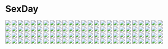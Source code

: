 # SexDay
![](https://konachan.com/jpeg/0e67800d5c31998180e0747892348dc6/Konachan.com%20-%20187076%20ayase_hazuki%20bed%20black_hair%20breasts%20game_cg%20kamidere%20long_hair%20nipples%20ooguro_miho%20purple_eyes.jpg)
![](https://konachan.com/image/e892d7dfccbe8c752ac00dd3a6005d81/Konachan.com%20-%20175529%202girls%20bikini%20blonde_hair%20blue_eyes%20blush%20breast_grab%20breasts%20kazunari%20koisuru_shimai_no_sextet%20mihama_suzuka%20mihama_yuuka%20nipples%20swimsuit.jpg)
![](https://konachan.com/image/0975d9e84af4c977f7088a711ef81274/Konachan.com%20-%20181888%20blush%20bubbles%20free%21%20hug%20male%20matsuoka_gou%20matsuoka_rin%20red_hair%20short_hair%20sleeping%20tukino_%28panna%29.jpg)
![](https://konachan.com/image/59a1e0ce28910c799e81f96d0d4020c6/Konachan.com%20-%20277322%20breasts%20flowers%20garter_belt%20horns%20long_hair%20mechagirl%20petals%20pink_hair%20pointed_ears%20red_eyes%20tattoo%20thighhighs%20twintails%20underboob%20zhixiang_zhi.jpg)
![](https://konachan.com/jpeg/a1b2a387c46058729ad07270a316254e/Konachan.com%20-%20259652%20fate_grand_order%20fate_%28series%29%20harimoji%20scathach_%28fate_grand_order%29%20third-party_edit.jpg)
![](https://konachan.com/image/41d8d0538c8e9f209f54d8fdd0cb9029/Konachan.com%20-%2033824%20momose_hikaru%20peace%40pieces%20red_eyes%20red_hair%20thighhighs.jpg)
![](https://konachan.com/image/d454382a0c33ec0ccd71ffd4e306a9dc/Konachan.com%20-%2054524%20night%20original%20school_uniform%20shiira%20short_hair%20sky.jpg)
![](https://konachan.com/image/a125e2a8d1e3533af6fa6dd0b9195427/Konachan.com%20-%2023902%20louise_fran%C3%A7oise_le_blanc_de_la_valli%C3%A8re%20zero_no_tsukaima.jpg)
![](https://konachan.com/image/a49b283b1276c00fd4b3e2d5375a24e9/Konachan.com%20-%2027769%20bloomers%20furude_rika%20gym_uniform%20hanyuu%20higurashi_no_naku_koro_ni%20zoom_layer.jpg)
![](https://konachan.com/image/2a4ad154385420d7bfeedc6c8a4347f2/Konachan.com%20-%2015061%20baseball_bat%20flcl%20goggles%20guitar%20hat%20instrument%20male%20monochrome%20motorcycle%20nandaba_naota%20short_hair%20shorts%20sketch%20socks%20tagme_%28artist%29.jpg)
![](https://konachan.com/jpeg/5c382f5233382742ca5d44e8c39692ac/Konachan.com%20-%20228734%20animal%20aqua_eyes%20black_hair%20cat%20gloves%20headdress%20japanese_clothes%20katana%20kimono%20long_hair%20original%20sword%20twinmix%20weapon.jpg)
![](https://konachan.com/image/049730672f5f900fccc37240e5d5d9ef/Konachan.com%20-%20128206%20aqua_eyes%20aqua_hair%20bikini%20blonde_hair%20blue_eyes%20blue_hair%20blush%20breasts%20cleavage%20long_hair%20original%20swimsuit%20wink%20xtermination%20yellow_eyes.jpg)
![](https://konachan.com/image/daadc97fb7eaa1307d3024749cd4e8e1/Konachan.com%20-%20300496%20anthropomorphism%20brown_eyes%20couch%20gray_hair%20green_hair%20headband%20kantai_collection%20loli%20long_hair%20sensen%20signed%20twintails%20zuikaku_%28kancolle%29.jpg)
![](https://konachan.com/image/3c173b9943f3fc5e10356b905b770bc2/Konachan.com%20-%2064414%20headphones%20nopan%20school_uniform%20tagme.jpg)
![](https://konachan.com/image/0cbb7fc3cc0664a20b65e246c7854075/Konachan.com%20-%20247382%20aliasing%20breasts%20cape%20dress%20gray_hair%20hat%20hc%20jpeg_artifacts%20kneehighs%20long_hair%20yellow_eyes.jpg)
![](https://konachan.com/jpeg/efdc6ba45ae73609f96476b92a76f27d/Konachan.com%20-%20119474%20eucliwood_hellscythe%20juu.%20kore_wa_zombie_desu_ka%3F.jpg)
![](https://konachan.com/jpeg/db9a43613df35269c83e9f2888491b20/Konachan.com%20-%2067510%20aizawa_sakuya%20brown_hair%20green_eyes%20hayate_no_gotoku%20short_hair%20skirt.jpg)
![](https://konachan.com/image/5897a37aa3ba64e520672776aa54682a/Konachan.com%20-%2021181%20all_male%20cowboy_bebop%20male%20monochrome%20vicious.jpg)
![](https://konachan.com/image/61dc252d9251b4d7ef5d8b43d68a28e7/Konachan.com%20-%2047963%20akiyama_mio%20ddal%20group%20guitar%20hirasawa_yui%20instrument%20k-on%21%20kotobuki_tsumugi%20microphone%20tainaka_ritsu.jpg)
![](https://konachan.com/image/28c567ff6ffb9417889b49db6aea3ea1/Konachan.com%20-%2020476%20ghost_in_the_shell%20kusanagi_motoko.jpg)
![](https://konachan.com/jpeg/afdf256549db351c6bd346e7b5c79db0/Konachan.com%20-%2051419%20alphonse_elric%20fullmetal_alchemist%20vector.jpg)
![](https://konachan.com/image/5a468a151a3db6a0c1be238b73cdd08e/Konachan.com%20-%2062899%20bakemonogatari%20monogatari_%28series%29%20sengoku_nadeko%20swimsuit.jpg)
![](https://konachan.com/jpeg/1275282b1ce9a4113777d1660d1d4e07/Konachan.com%20-%20176047%202girls%20blonde_hair%20blue_hair%20bow%20chibi%20dress%20flandre_scarlet%20hat%20red_eyes%20remilia_scarlet%20short_hair%20touhou%20utaoka_%2823com%29%20vampire%20wings.jpg)
![](https://konachan.com/image/a1e4d701b9887ee92007db1287e2314b/Konachan.com%20-%20258820%20bisonbison%20card_captor_sakura%20kinomoto_sakura.jpg)
![](https://konachan.com/jpeg/33b7fd0f7787e9e906ef19531485e6ca/Konachan.com%20-%2012755%20akutaba_marine%20amakawa_akito%20aruji_no_tame_ni_kane_wa_naru%20breasts%20long_hair%20maid%20nipples%20nude%20purple_hair%20red_eyes%20thighhighs%20undressing.jpg)
![](https://konachan.com/image/8e2c6e1718ed9876d5494247b3ab99fb/Konachan.com%20-%20211338%20ponta%20vocaloid%20voiceroid%20yuzuki_yukari.jpg)
![](https://konachan.com/jpeg/d1ea7903c1d1c567d17c15cebaa29d29/Konachan.com%20-%20241427%20gun%20izetta%20red_eyes%20red_hair%20ribbons%20short_hair%20shuumatsu_no_izetta%20supernew%20sword%20uniform%20weapon%20white%20witch.jpg)
![](https://konachan.com/jpeg/ae430e42343b76c95856ea6375d2ae03/Konachan.com%20-%20265160%20bed%20breasts%20brown_hair%20dress%20fingering%20front_wing%20game_cg%20ino%20long_hair%20nipples%20no_bra%20panties%20panty_pull%20pussy%20pussy_juice%20uncensored%20underwear.jpg)
![](https://konachan.com/image/0c79f3bc2d472b6413a56976b2ae448e/Konachan.com%20-%2045696%20japanese_clothes%20kimono%20tagme%20vector.jpg)
![](https://konachan.com/image/090ddd8fbd898330cfc4977930f5af64/Konachan.com%20-%2090979%20blue_eyes%20fantasy_earth_zero%20green_hair%20long_hair%20nipples%20no_bra%20skirt%20topless%20toshi_makoto.jpg)
![](https://konachan.com/image/6f29ea6936407a8f452f2ce838e48cce/Konachan.com%20-%20107141%20blonde_hair%20blush%20elbow_gloves%20flat_chest%20gloves%20kneehighs%20lactation%20mino106%20nipples%20panties%20touhou%20underwear%20yakumo_yukari.jpg)
![](https://konachan.com/image/93c153c0b44e29417e38f2c17f0732fa/Konachan.com%20-%20140150%20animal_ears%20dog_days%20millhiore_f_biscotti%20pink_hair%20tail.jpg)
![](https://konachan.com/jpeg/031bf18132d50250d06dae557a29fd34/Konachan.com%20-%2017420%20flcl%20gainax%20japanese_clothes%20nandaba_naota%20samejima_mamimi.jpg)
![](https://konachan.com/jpeg/162811d557a67961a1ac5f26d4c8fd2a/Konachan.com%20-%20166677%20black_hair%20computer%20game_cg%20headdress%20kokura_asahi%20long_hair%20maid%20male%20ookura_resona%20purple_eyes%20ribbons%20suzuhira_hiro%20tie%20trap.jpg)
![](https://konachan.com/jpeg/d7274357519e66d928331d1be4d0ea20/Konachan.com%20-%2099976%20black%20black_hair%20blue_eyes%20castlevania%20cerberus%20hiko-hendlix%20shanoa.jpg)
![](https://konachan.com/image/dcfa04831bbe66efea3ba5f7d83071f9/Konachan.com%20-%20216244%202girls%20aqua_hair%20bed%20blonde_hair%20bow%20danjou_sora%20hatsune_miku%20long_hair%20mayu_%28vocaloid%29%20shoujo_ai%20sleeping%20twintails%20vocaloid.jpg)
![](https://konachan.com/image/848c7ba20808fa3a7e55086459c8deb1/Konachan.com%20-%2077453%20kanon%20sawatari_makoto.jpg)
![](https://konachan.com/jpeg/7c1b713ced2bb2d5c01bdca159fbc0e1/Konachan.com%20-%20227226%20akabeisoft3%20akizora_momiji%20game_cg%20inochi_no_spare%20shukugawa_meguri.jpg)
![](https://konachan.com/image/3e8d67678a3e201a8cea0d88997f0698/Konachan.com%20-%2044631%20momo_velia_deviluke%20pink_hair%20purple_eyes%20short_hair%20tail%20to_love_ru.jpg)
![](https://konachan.com/jpeg/e9c4655a0be5a860f870df601add9091/Konachan.com%20-%20259883%20aqua_eyes%20baffu%20blush%20breasts%20brown_hair%20close%20heart%20hoodie%20original%20pantyhose%20short_hair.jpg)
![](https://konachan.com/image/9ce633cb9c20582ee8c41033a1d93e68/Konachan.com%20-%20193471%20aliasing%20black_hair%20blue_eyes%20blue_hair%20boots%20breasts%20brown_hair%20cleavage%20dress%20glasses%20green_hair%20group%20horns%20long_hair%20red_eyes%20smoking%20white_hair.jpg)
![](https://konachan.com/image/fd0911474cb5831597494ad159f020a4/Konachan.com%20-%20303732%20blue_eyes%20blue_hair%20crown%20garter_belt%20gloves%20hat%20hololive%20hoshimachi_suisei%20jacky%20kneehighs%20skirt%20stars%20twintails.jpg)
![](https://konachan.com/jpeg/5a0260975333ecc2a480b2efebd4adea/Konachan.com%20-%20304578%20breasts%20censored%20clouds%20horns%20long_hair%20navel%20nipples%20nude%20open_shirt%20ponytail%20pubic_hair%20pussy%20red_eyes%20sky%20thighhighs%20tree%20water%20wet%20white_hair.jpg)
![](https://konachan.com/image/629e75c336388c5740fb43b3677aebc1/Konachan.com%20-%20260630%20aqua_eyes%20aqua_hair%20blush%20gengetsu_chihiro%20hat%20kawashiro_nitori%20long_hair%20skirt%20skirt_lift%20touhou.jpg)
![](https://konachan.com/image/e8a7a5860a289ce177f13e51bfaef89b/Konachan.com%20-%20221145%20anthropomorphism%20kantai_collection%20tsuuhan%20unryuu_%28kancolle%29.jpg)
![](https://konachan.com/jpeg/211ff167d988f177ac5ba7321b884c48/Konachan.com%20-%20225057%20animal%20bird%20brown_eyes%20brown_hair%20clouds%20flowers%20long_hair%20morikura_en%20original%20school_uniform%20skirt_lift%20sky%20water.jpg)
![](https://konachan.com/image/2e74f37d73342ac0c62816940df1a639/Konachan.com%20-%20218041%20blue_eyes%20breasts%20cleavage%20clouds%20crying%20gloves%20headband%20long_hair%20navel%20nemuri_nemu%20original%20ribbons%20skirt%20staff%20tears%20thighhighs%20white_hair%20wings.jpg)
![](https://konachan.com/image/531a24a4c5cc1cba20ea62eea8385022/Konachan.com%20-%2051794%20all_male%20hekicha%20kagamine_len%20male%20vocaloid.jpg)
![](https://konachan.com/jpeg/287d2e0414289ecfe34d5ba31a5b0c51/Konachan.com%20-%20259772%20blue_eyes%20close%20long_hair%20megurine_luka%20pink_hair%20settyaro%20third-party_edit%20vocaloid.jpg)
![](https://konachan.com/image/a6f0f11f1a4609c0a1360a06eeafd657/Konachan.com%20-%20213663%202girls%20aliasing%20blue_eyes%20blush%20brown_hair%20game_cg%20glasses%20green_eyes%20hug%20k-ko%20long_hair%20shinozuka_emi%20short_hair%20shoujo_ai%20tears%20twintails.jpg)
![](https://konachan.com/image/f2b295a59925c6e7527e4b6b318568bf/Konachan.com%20-%20294209%20barefoot%20breasts%20brown_hair%20fate_grand_order%20fate_%28series%29%20headdress%20long_hair%20nude%20pussy%20red_eyes%20twintails%20uncensored%20white%20xtears_kitsune.jpg)
![](https://konachan.com/image/b1ed455927b44f259216150f982669d4/Konachan.com%20-%2046126%20air_gear%20noyamano_ringo.jpg)
![](https://konachan.com/image/b65f38a2620b9c0deb95667f354f7603/Konachan.com%20-%20176916%202girls%20bed%20blue_eyes%20book%20brown_hair%20cake%20charlotte_e_yeager%20food%20green_eyes%20green_hair%20m-ya%20panties%20strike_witches%20striped_panties%20underwear.jpg)
![](https://konachan.com/jpeg/2603bc734c4d8a9f809643cac6deb434/Konachan.com%20-%20265027%20ass%20bed%20blonde_hair%20blush%20bondage%20brown_eyes%20crown%20dark_skin%20fate_%28series%29%20long_hair%20navel%20nude%20sex%20tears%20thighhighs%20twintails%20yang-do.jpg)
![](https://konachan.com/image/504881ebe521fbe6a28fd235d7549324/Konachan.com%20-%20260161%202girls%20animal_ears%20ass%20bed%20blonde_hair%20blush%20breasts%20brown_eyes%20koretsuki_aduma%20long_hair%20nude%20pussy%20red_eyes%20red_hair%20short_hair%20uncensored%20yuri.jpg)
![](https://konachan.com/jpeg/ff0efac2f10dbeeca0db01c036053a25/Konachan.com%20-%2095441%20goggles%20green_hair%20gumiya%20panda_hero_%28vocaloid%29%20pink_hair%20vocaloid.jpg)
![](https://konachan.com/jpeg/53f435ec8af567dc22752496dac1f302/Konachan.com%20-%2088104%20darker_than_black%20gray_hair%20long_hair%20no_bra%20nopan%20nude%20purple_eyes%20thighhighs%20white%20yin.jpg)
![](https://konachan.com/image/a967b085e5ac46c9f2028bd1c04aa5b2/Konachan.com%20-%2084877%20ass%20blonde_hair%20blue_eyes%20hato_haru%20headphones%20kamitsure%20pokemon%20short_hair%20white.jpg)
![](https://konachan.com/jpeg/014cfddc87e340a8ea69248431d8fe86/Konachan.com%20-%20262999%20aqua_eyes%20black_hair%20blush%20breasts%20fingering%20long_hair%20masturbation%20navel%20nipples%20no_bra%20original%20panties%20pussy_juice%20topless%20underwear.jpg)
![](https://konachan.com/image/210092ba4822ba3076c5d8a7985ae135/Konachan.com%20-%20225837%20animal%20bird%20chai_%28artist%29%20fireworks%20food%20fruit%20original%20polychromatic%20signed%20watermelon.jpg)
![](https://konachan.com/image/4b83eade10b80c4d1a37d11a9058e53f/Konachan.com%20-%20194634%20brown_eyes%20brown_hair%20budouya%20building%20flowers%20japanese_clothes%20kimono%20long_hair%20original%20shrine%20torii%20winter.jpg)
![](https://konachan.com/image/38c03728ed8b58078a7a15159872922e/Konachan.com%20-%20208951%20boots%20catgirl%20corset%20cosplay%20demon%20fang%20gloves%20halloween%20hat%20headband%20horns%20karutamo%20moon%20original%20ponytail%20pumpkin%20tail%20vampire%20wings%20witch%20witch_hat.jpg)
![](https://konachan.com/image/6225ffae87c6eda76ed4f64102dc5373/Konachan.com%20-%20132112%20amagami%20ayatsuji_tsukasa%20black_hair%20long_hair%20mizunomoto%20school_uniform.jpg)
![](https://konachan.com/jpeg/3d7feeba928c3fc01193c4c0b753798e/Konachan.com%20-%20278593%20breasts%20cleavage%20dark%20dark_matou_sakura%20dress%20fate_%28series%29%20fate_stay_night%20long_hair%20matou_sakura%20nopan%20plaster2501%20red_eyes%20white_hair.jpg)
![](https://konachan.com/jpeg/a7e43d17416dbad53fe9e3e2813507ec/Konachan.com%20-%20120162%20animal%20blue_hair%20cat%20chibi%20clannad%20food%20gintama%20gloves%20ikamusume%20katana%20kyuubee%20liong%20nichijou%20penguin%20red_eyes%20scarf%20shana%20snow%20sword%20vocaloid%20weapon.jpg)
![](https://konachan.com/image/7596c19552c16af643d12d06d326c1f7/Konachan.com%20-%20115555%20boots%20hullzion%20long_hair%20reiuji_utsuho%20skirt%20thighhighs%20touhou%20wings.jpg)
![](https://konachan.com/jpeg/4983327f4e8ee8fb463ce1e94c5af06f/Konachan.com%20-%20182263%20august%20bekkankou%20blush%20breasts%20brown_hair%20cum%20game_cg%20kneehighs%20long_hair%20nipples%20open_shirt%20panties%20pussy_juice%20skirt%20thighhighs%20underwear.jpg)
![](https://konachan.com/image/8f2bc966bfbd7d2fc92a9f653db43c01/Konachan.com%20-%20199112%20book%20breasts%20couch%20group%20headdress%20iuro%20loli%20maid%20nipples%20nude%20original%20thighhighs%20watermark.jpg)
![](https://konachan.com/image/fe417189d8a03bdb3b6c59cef4e60aff/Konachan.com%20-%20155335%20book%20jinrui_wa_suitai_shimashita%20long_hair%20watashi_%28jinrui_wa_suitai_shimashita%29.jpg)
![](https://konachan.com/image/e2570b368c490b994975b1be68270d0e/Konachan.com%20-%20158839%20animal%20bicycle%20bird%20book%20clouds%20hatsune_miku%20kneehighs%20school_uniform%20sky%20tears%20vocaloid%20xiayu93.jpg)
![](https://konachan.com/jpeg/76f6993c8c99804142e8e408f50976de/Konachan.com%20-%20162573%20blonde_hair%20blush%20bra%20breast_grab%20breasts%20clochette%20close%20game_cg%20kiss%20nipples%20school_uniform%20shintaro%20twintails%20uisaki_hinano%20underwear.jpg)
![](https://konachan.com/image/151461ad13e9c24b9dfe126431451c42/Konachan.com%20-%20267765%20animal_ears%20anthropomorphism%20azur_lane%20breasts%20brown_hair%20cameltoe%20damao_yu%20foxgirl%20long_hair%20navel%20nipples%20panties%20topless%20underwear%20yellow_eyes.jpg)
![](https://konachan.com/image/ada26a2ac468bdc17f561f5c69ab8e9a/Konachan.com%20-%2010983%20dress%20drink%20food%20futaba_hinata%20green_eyes%20hoshiful%20ikegami_akane%20red_hair%20stars%20thighhighs%20waitress.jpg)
![](https://konachan.com/image/240d3a9828aa67c3b1edabdd0a91a400/Konachan.com%20-%20246883%20bodysuit%20breasts%20horns%20liang_xing%20mercy_%28overwatch%29%20overwatch%20petals%20purple_eyes%20purple_hair%20short_hair%20tail%20watermark%20wings.jpg)
![](https://konachan.com/image/e64478573cc5a7b1a310079b0819998a/Konachan.com%20-%2033962%20guitar%20instrument%20suzumiya_haruhi%20suzumiya_haruhi_no_yuutsu.jpg)
![](https://konachan.com/image/5c7b0e84174d4e6e512048cce2ddc5ad/Konachan.com%20-%20155618%20aioi_yuuko%20black_eyes%20black_hair%20blue_eyes%20blue_hair%20blush%20bow%20brown_eyes%20brown_hair%20glasses%20hiroki_eiki%20long_hair%20necklace%20nichijou%20short_hair.jpg)
![](https://konachan.com/jpeg/c56bf3c5a0b7b26bca44cc4a3ab87921/Konachan.com%20-%20193422%20tagme.jpg)
![](https://konachan.com/image/329cd772ccda3646731402a4a2be85a6/Konachan.com%20-%20111094%202girls%20black_hair%20bow%20goth-loli%20hyperdimension_neptunia%20hyperdimension_neptunia_mk2%20lolita_fashion%20long_hair%20noire%20tsunako%20twintails.jpg)
![](https://konachan.com/image/60ecc38feee0e9c641bf45013f7d41ff/Konachan.com%20-%20270088%20aircraft%20aono_meri%20azur_lane%20breasts%20cleavage%20feathers%20gradient%20green_eyes%20hoodie%20japanese_clothes%20kimono%20socks%20wedding_attire%20white_hair.jpg)
![](https://konachan.com/image/c79f7ddea6b777d8a27aa61161228b02/Konachan.com%20-%20249205%20blue_eyes%20blue_hair%20flowers%20hatsune_miku%20headphones%20long_hair%20sishenfan%20tattoo%20tears%20tie%20vocaloid%20watermark.jpg)
![](https://konachan.com/jpeg/70340f6b8ca4ffec64ec335dbb5e9a10/Konachan.com%20-%2047237%20akaza%20anus%20breasts%20may-be_soft%20nipples%20nopan%20pussy.jpg)
![](https://konachan.com/image/e7e670c5d209e9e86b3442c2b49fd366/Konachan.com%20-%20118074%20hatsune_miku%20long_hair%20petals%20pink_eyes%20pink_hair%20sakura_miku%20thighhighs%20tie%20twintails%20vocaloid.jpg)
![](https://konachan.com/image/bfce4cbdb7e9aae7ca014e4fb475d65d/Konachan.com%20-%20168744%20animal%20bird%20clouds%20flowers%20green_hair%20kazami_yuuka%20onineko%20red_eyes%20scan%20shirt%20short_hair%20skirt%20sky%20sunflower%20touhou%20umbrella.jpg)
![](https://konachan.com/jpeg/ff774b3045280ee642ad471d146698a2/Konachan.com%20-%20303136%202girls%20anthropomorphism%20black_hair%20boots%20breasts%20gray_hair%20leotard%20long_hair%20original%20pop_kyun%20red_eyes%20skintight%20tail%20techgirl%20thighhighs%20twintails.jpg)
![](https://konachan.com/image/afbb8706b2694b0ba560b660f5364391/Konachan.com%20-%2027522%20ef%20ef_a_fairy_tale_of_the_two%20ef_a_tale_of_memories%20hayama_mizuki%20minori%20miyamura_miyako%20shindou_kei.jpg)
![](https://konachan.com/jpeg/66c21b7b951d2508855f162e40848c5a/Konachan.com%20-%20168418%20anus%20blush%20braids%20breasts%20censored%20collar%20drums%20guitar%20long_hair%20nipples%20nishieda%20nopan%20original%20penis%20ponytail%20pussy%20scan%20socks%20stockings%20wet%20yuri.jpg)
![](https://konachan.com/image/c4e3cacbbce1d3b97c1a61ea48a4512f/Konachan.com%20-%20158321%20building%20clouds%20industrial%20living%20nobody%20original%20scenic%20sky%20sunset%20tree.jpg)
![](https://konachan.com/image/b88f319cfa6f686201d7a6f9c9648d92/Konachan.com%20-%20105257%20daiteikoku%20retia_adolf%20translation_request.jpg)
![](https://konachan.com/jpeg/b5628febb9c7f8fe6db8e6010dd49d3b/Konachan.com%20-%20200018%20black_hair%20blue_eyes%20bondage%20collar%20detective_conan%20garter_belt%20gray%20long_hair%20mouri_ran%20nipples%20polychromatic%20pubic_hair%20see_through%20stockings.jpg)
![](https://konachan.com/image/81926ff888295773b36b2275c22a6cea/Konachan.com%20-%2079131%20augustic_pieces%20breast_grab%20panties%20ribbons%20scan%20shibugaki_matsuri%20striped_panties%20tachibana_chihiro%20thighhighs%20underwear%20waitress%20zettai_ryouiki.jpg)
![](https://konachan.com/image/aae0c0073b9c4374f78d0c12fc982688/Konachan.com%20-%2095422%20aqua_eyes%20blonde_hair%20kagamine_len%20kagamine_rin%20male%20scarf%20short_hair%20tama_%28songe%29%20vocaloid.jpg)
![](https://konachan.com/jpeg/84059f9f32b1c54f865e23749410b78e/Konachan.com%20-%20227479%20matsuda_toki%20original%20vocaloid.jpg)
![](https://konachan.com/image/38d27b1bc6b348069cd3e2d6c2e433f2/Konachan.com%20-%2020903%20flcl%20sky%20sunset%20tagme.jpg)
![](https://konachan.com/image/9b4cbc3568f9280f33a01880acb4860d/Konachan.com%20-%2058028%20ayanami_rei%20ikari_shinji%20jpeg_artifacts%20makinami_mari_illustrious%20nagisa_kaworu%20neon_genesis_evangelion%20soryu_asuka_langley.jpg)
![](https://konachan.com/image/b2e5882a05a0e13edf6233a0621f2318/Konachan.com%20-%20207767%20apple%20barefoot%20bedivere%20blonde_hair%20boots%20braids%20fate_stay_night%20fate_zero%20fate_%28series%29%20food%20fruit%20green_eyes%20male%20purple_eyes%20saber.jpg)
![](https://konachan.com/jpeg/c27baa0843139088d765d0b948288161/Konachan.com%20-%20112334%20dress%20gogetu%20gokou_ruri%20ore_no_imouto_ga_konna_ni_kawaii_wake_ga_nai%20summer_dress.jpg)
![](https://konachan.com/image/c3e4c8319fcf49ddc5eca7812ae4435b/Konachan.com%20-%20153161%20blue_hair%20clouds%20fushigi_no_umi_no_nadia%20nadeara_bukichi%20nadia%20scenic%20short_hair%20sky%20sunset%20torn_clothes%20water.jpg)
![](https://konachan.com/image/3d70bfc684c413995fb49f443ed9b645/Konachan.com%20-%20176032%20a4size%20nobody%20original%20planet%20scenic%20space.jpg)
![](https://konachan.com/image/47db9b48371c7a141d60197427100c4e/Konachan.com%20-%2020144%20ichigo_100%20toujou_aya.jpg)
![](https://konachan.com/jpeg/4c5ffd88e5250d73e41f8851f21ed970/Konachan.com%20-%20204768%20animal%20anthropomorphism%20fish%20kantai_collection%20kumahara%20ro-500_%28kancolle%29%20u-511_%28kancolle%29%20underwater%20water.jpg)
